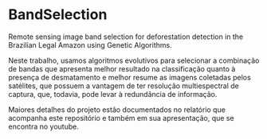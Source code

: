 # BandSelection
Remote sensing image band selection for deforestation detection in the Brazilian Legal Amazon using Genetic Algorithms.

Neste trabalho, usamos algoritmos evolutivos para selecionar a combinação de bandas que apresenta melhor 
resultado na classificação quanto à presença de desmatamento e melhor resume as imagens coletadas pelos
satélites, que possuem a vantagem de ter resolução multiespectral de captura, que, todavia, pode levar 
à redundância de informação. 

Maiores detalhes do projeto estão documentados no relatório que acompanha este repositório e também em 
sua apresentação, que se encontra no youtube.


